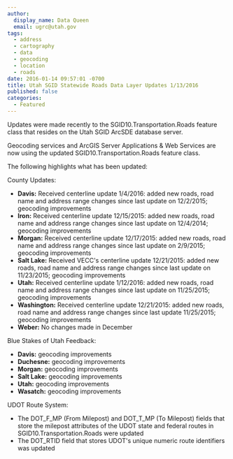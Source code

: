 ```yaml
---
author:
  display_name: Data Queen
  email: ugrc@utah.gov
tags:
  - address
  - cartography
  - data
  - geocoding
  - location
  - roads
date: 2016-01-14 09:57:01 -0700
title: Utah SGID Statewide Roads Data Layer Updates 1/13/2016
published: false
categories:
  - Featured
---
```

Updates were made recently to the SGID10.Transportation.Roads feature class that resides on the Utah SGID ArcSDE database server.

Geocoding services and ArcGIS Server Applications & Web Services are now using the updated SGID10.Transportation.Roads feature class.

The following highlights what has been updated:

County Updates:

- **Davis:** Received centerline update 1/4/2016: added new roads, road name and address range changes since last update on 12/2/2015; geocoding improvements
- **Iron:** Received centerline update 12/15/2015: added new roads, road name and address range changes since last update on 12/4/2014; geocoding improvements
- **Morgan:** Received centerline update 12/17/2015: added new roads, road name and address range changes since last update on 2/9/2015; geocoding improvements
- **Salt Lake:** Received VECC's centerline update 12/21/2015: added new roads, road name and address range changes since last update on 11/23/2015; geocoding improvements
- **Utah:** Received centerline update 1/12/2016: added new roads, road name and address range changes since last update on 11/25/2015; geocoding improvements
- **Washington:** Received centerline update 12/21/2015: added new roads, road name and address range changes since last update 11/25/2015; geocoding improvements
- **Weber:** No changes made in December

Blue Stakes of Utah Feedback:

- **Davis:** geocoding improvements
- **Duchesne:** geocoding improvements
- **Morgan:** geocoding improvements
- **Salt Lake:** geocoding improvements
- **Utah:** geocoding improvements
- **Wasatch:** geocoding improvements

UDOT Route System:

- The DOT\_F\_MP (From Milepost) and DOT\_T\_MP (To Milepost) fields that store the milepost attributes of the UDOT state and federal routes in SGID10.Transportation.Roads were updated
- The DOT_RTID field that stores UDOT's unique numeric route identifiers was updated
